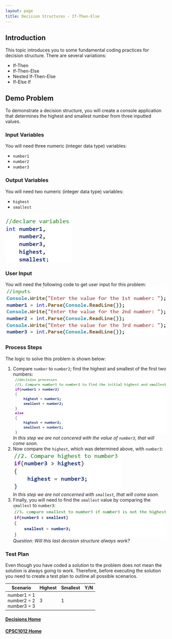 ```yaml
---
layout: page
title: Decision Structures - If-Then-Else
---
```


## Introduction
This topic introduces you to some fundamental coding practices for decision structure. There are several variations:
*  If-Then
*  If-Then-Else
*  Nested If-Then-Else
*  If-Else If

## Demo Problem
To demonstrate a decision structure, you will create a console application that determines the highest and smallest number from three inputted values.

### Input Variables
You will need three numeric (integer data type) variables:
*  `number1`
*  `number2`
*  `number3`

### Output Variables
You will need two numeric (integer data type) variables:
*  `highest`
*  `smallest`

![high-small-number-0](files/high-small-number-0.jpg)

### User Input
You will need the following code to get user input for this problem:<br>
![high-small-number-1](files/high-small-number-1.jpg)

### Process Steps
The logic to solve this problem is shown below:
1.  Compare `number` to `number2`; find the highest and smallest of the first two numbers:<br>
![high-small-number-2](files/high-small-number-2.jpg)<br>
_In this step we are not concered with the value of `number3`, that will come soon._
2.  Now compare the `highest`, which was determined above, with `number3`:<br>
![high-small-number-3](files/high-small-number-3.jpg)<br>
_In this step we are not concerned with `smallest`, that will come soon._
3. Finally, you will need to find the `smallest` value by comparing the `smallest` to `number3`:<br>
![high-small-number-4](files/high-small-number-4.jpg)<br>
_Question: Will this last decision structure always work?_

### Test Plan
Even though you have coded a _solution_ to the problem does not mean the solution is always going to work. Therefore, before executing the solution you need to create a test plan to outline all possible scenarios.

| Scenario | Highest | Smallest | Y/N |
| -------- | ------- | -------- | --- |
| number1 = 1<br>number2 = 2<br>number3 = 3 | 3| 1 |  |

#### [Decisions Home](index.md)
#### [CPSC1012 Home](../)